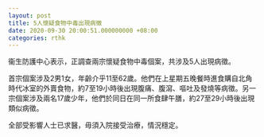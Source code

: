 ```yaml
---
layout: post
title: 5人懷疑食物中毒出現病徵　
date: 2020-09-30 20:00:51.000000000 +08:00
categories: rthk
---
```


衞生防護中心表示，正調查兩宗懷疑食物中毒個案，共涉及5人出現病徵。

首宗個案涉及2男1女，年齡介乎11至62歲。他們在上星期五晚餐時進食購自北角時代冰室的外賣食物，約7至19小時後出現腹痛、腹瀉、嘔吐及發燒等病徵。另一宗個案涉及兩名17歲少年，他們於同日在同一所食肆午膳，約27至29小時後出現類似病徵。

全部受影響人士已求醫，毋須入院接受治療，情況穩定。
